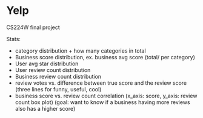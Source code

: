 Yelp
====

CS224W final project

Stats:
- category distribution + how many categories in total
- Business score distribution, ex. business avg score (total/ per category)
- User avg star distribution
- User review count distribution
- Business review count distribution
- review votes vs. difference between true score and the review score (three lines for funny, useful, cool)
- business score vs. review count correlation (x_axis: score, y_axis: review count box plot) (goal: want to know 
  if a business having more reviews also has a higher score)
